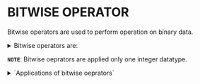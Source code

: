 # BITWISE OPERATOR

Bitwise operators are used to perform operation on binary data.

<details>
  <summary>Bitwise operators are:</summary>

  1. shift Operators
     a . >> (Right shift operator)
     b . << (Left shift operator)
  2. Bitwise & (and) operator
  3. Bitwise ! (or) operator
  4. Bitwise ^ (xor) operator
  5. Bitwise ~ (not) operator

</details>

**`NOTE`**: Bitwise oeprators are applied only one integer datatype.

<details>
  <summary>`Applications of bitwise oeprators`</summary>

  
  - Embedded Applications (Logic Gates)

  - Memory management (operating system or programming languages)

  - Image processing

</details>
